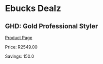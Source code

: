 
# Ebucks Dealz
## GHD: Gold Professional Styler
[Product Page](https://www.ebucks.com/web/shop/productSelected.do?prodId=360868227&catId=1158501552)

Price: R2549.00

Savings: 150.0


	